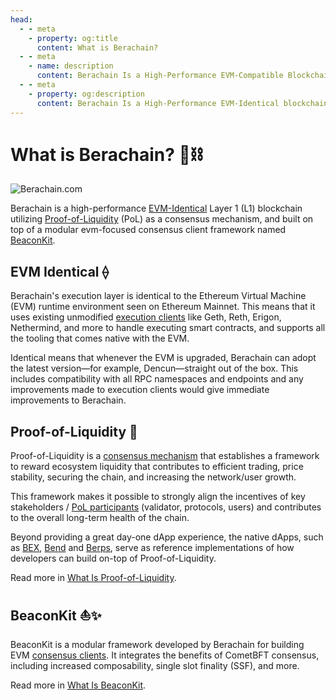 ```yaml
---
head:
  - - meta
    - property: og:title
      content: What is Berachain?
  - - meta
    - name: description
      content: Berachain Is a High-Performance EVM-Compatible Blockchain Built on Proof-of-Liquidity Consensus
  - - meta
    - property: og:description
      content: Berachain Is a High-Performance EVM-Identical blockchain built on Proof-of-Liquidity, and supported by the BeaconKit framework.
---
```


<script setup>
  import config from '@berachain/config/constants.json';
</script>

# What is Berachain? :bear::chains:

<a :href="config.websites.foundation.url">

![Berachain.com](/assets/berachaindotcom.png)

</a>

Berachain is a high-performance [EVM-Identical](#berachain-evm-identical-⟠) Layer 1 (L1) blockchain utilizing [Proof-of-Liquidity](#proof-of-liquidity-🤝) (PoL) as a consensus mechanism, and built on top of a modular evm-focused consensus client framework named [BeaconKit](#beaconkit-⛵✨).

## EVM Identical ⟠

Berachain's execution layer is identical to the Ethereum Virtual Machine (EVM) runtime environment seen on Ethereum Mainnet. This means that it uses existing unmodified [execution clients](/learn/help/glossary#execution-client) like Geth, Reth, Erigon, Nethermind, and more to handle executing smart contracts, and supports all the tooling that comes native with the EVM.

Identical means that whenever the EVM is upgraded, Berachain can adopt the latest version—for example, Dencun—straight out of the box. This includes compatibility with all RPC namespaces and endpoints and any improvements made to execution clients would give immediate improvements to Berachain.

## Proof-of-Liquidity 🤝

Proof-of-Liquidity is a [consensus mechanism](/learn/help/glossary#consensus-mechanism) that establishes a framework to reward ecosystem liquidity that contributes to efficient trading, price stability, securing the chain, and increasing the network/user growth.

This framework makes it possible to strongly align the incentives of key stakeholders / [PoL participants](/learn/pol/participants) (validator, protocols, users) and contributes to the overall long-term health of the chain.

Beyond providing a great day-one dApp experience, the native dApps, such as [BEX](/learn/dapps/bex), [Bend](/learn/dapps/bend) and [Berps](/learn/dapps/berps), serve as reference implementations of how developers can build on-top of Proof-of-Liquidity.

Read more in [What Is Proof-of-Liquidity](/learn/what-is-proof-of-liquidity).

## BeaconKit ⛵✨

BeaconKit is a modular framework developed by Berachain for building EVM [consensus clients](/learn/help/glossary#consensus-client). It integrates the benefits of CometBFT consensus, including increased composability, single slot finality (SSF), and more.

Read more in [What Is BeaconKit](/learn/what-is-beaconkit).
